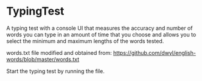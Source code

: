 # TypingTest

A typing test with a console UI that measures the accuracy and number of words you can type in an amount of time that you choose and allows you to select the minimum and maximum lengths of the words tested. 

words.txt file modified and obtained from: https://github.com/dwyl/english-words/blob/master/words.txt


Start the typing test by running the file.

